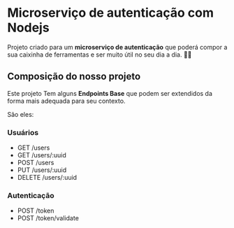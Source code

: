 # Microserviço de autenticação com Nodejs


 Projeto criado para  um **microserviço de autenticação** que poderá compor a sua caixinha de ferramentas e ser muito útil no seu dia a dia. :hammer::wrench:

## Composição do nosso projeto

Este projeto Tem alguns **Endpoints Base** que podem ser extendidos da forma mais adequada para seu contexto. 

São eles:

### Usuários

* GET /users
* GET /users/:uuid
* POST /users
* PUT /users/:uuid
* DELETE /users/:uuid

### Autenticação

* POST /token
* POST /token/validate
